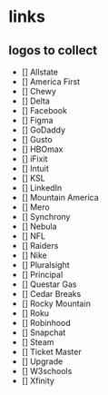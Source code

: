 # links

## logos to collect
- [] Allstate
- [] America First
- [] Chewy
- [] Delta
- [] Facebook
- [] Figma
- [] GoDaddy
- [] Gusto
- [] HBOmax
- [] iFixit
- [] Intuit
- [] KSL
- [] LinkedIn
- [] Mountain America
- [] Mero
- [] Synchrony
- [] Nebula
- [] NFL
- [] Raiders
- [] Nike
- [] Pluralsight
- [] Principal
- [] Questar Gas
- [] Cedar Breaks
- [] Rocky Mountain
- [] Roku
- [] Robinhood
- [] Snapchat
- [] Steam
- [] Ticket Master
- [] Upgrade
- [] W3schools
- [] Xfinity